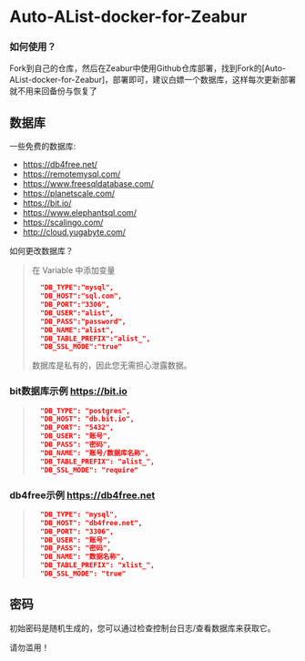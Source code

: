 # Auto-AList-docker-for-Zeabur

### 如何使用？

Fork到自己的仓库，然后在Zeabur中使用Github仓库部署，找到Fork的[Auto-AList-docker-for-Zeabur]，部署即可，建议白嫖一个数据库，这样每次更新部署就不用来回备份与恢复了

## 数据库
一些免费的数据库:

- https://db4free.net/
- https://remotemysql.com/
- https://www.freesqldatabase.com/
- https://planetscale.com/
- https://bit.io/
- https://www.elephantsql.com/
- https://scalingo.com/
- http://cloud.yugabyte.com/

如何更改数据库？
> 在 Variable 中添加变量
> ```json
>   "DB_TYPE":"mysql",
>   "DB_HOST":"sql.com",
>   "DB_PORT":"3306",
>   "DB_USER":"alist",
>   "DB_PASS":"password",
>   "DB_NAME":"alist",
>   "DB_TABLE_PREFIX":"alist_",
>   "DB_SSL_MODE":"true"
> ```
> 数据库是私有的，因此您无需担心泄露数据。

### bit数据库示例 https://bit.io
> ```json
>   "DB_TYPE": "postgres",
>   "DB_HOST": "db.bit.io",
>   "DB_PORT": "5432",
>   "DB_USER": "账号",
>   "DB_PASS": "密码",
>   "DB_NAME": "账号/数据库名称",
>   "DB_TABLE_PREFIX": "alist_",
>   "DB_SSL_MODE": "require"
> 

### db4free示例 https://db4free.net
> ```json
>   "DB_TYPE": "mysql", 
>   "DB_HOST": "db4free.net", 
>   "DB_PORT": "3306", 
>   "DB_USER": "账号", 
>   "DB_PASS": "密码", 
>   "DB_NAME": "数据名称", 
>   "DB_TABLE_PREFIX": "xlist_", 
>   "DB_SSL_MODE": "true" 
> ```



## 密码
初始密码是随机生成的，您可以通过检查控制台日志/查看数据库来获取它。

请勿滥用！
